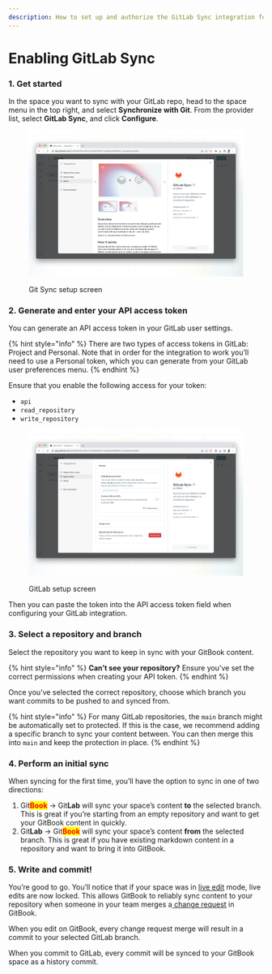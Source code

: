 ```yaml
---
description: How to set up and authorize the GitLab Sync integration for GitBook.
---
```


# Enabling GitLab Sync

### 1. Get started

In the space you want to sync with your GitLab repo, head to the space menu in the top right, and select **Synchronize with Git**. From the provider list, select **GitLab Sync**, and click **Configure**.

<figure><img src="../../.gitbook/assets/gitlab.png" alt=""><figcaption><p>Git Sync setup screen</p></figcaption></figure>

### 2. Generate and enter your API access token

You can generate an API access token in your GitLab user settings.

{% hint style="info" %}
There are two types of access tokens in GitLab: Project and Personal. Note that in order for the integration to work you’ll need to use a Personal token, which you can generate from your GitLab user preferences menu.
{% endhint %}

Ensure that you enable the following access for your token:

* `api`
* `read_repository`
* `write_repository`

<figure><img src="../../.gitbook/assets/gitlab-configuration.png" alt=""><figcaption><p>GitLab setup screen</p></figcaption></figure>

Then you can paste the token into the API access token field when configuring your GitLab integration.

### 3. Select a repository and branch

Select the repository you want to keep in sync with your GitBook content.

{% hint style="info" %}
**Can’t see your repository?** Ensure you’ve set the correct permissions when creating your API token.
{% endhint %}

Once you’ve selected the correct repository, choose which branch you want commits to be pushed to and synced from.

{% hint style="info" %}
For many GitLab repositories, the `main` branch might be automatically set to protected. If this is the case, we recommend adding a specific branch to sync your content between. You can then merge this into `main` and keep the protection in place.
{% endhint %}

### 4. Perform an initial sync

When syncing for the first time, you’ll have the option to sync in one of two directions:

1. Git<mark style="color:red;">**Book**</mark> -> Git**Lab** will sync your space’s content **to** the selected branch. This is great if you’re starting from an empty repository and want to get your GitBook content in quickly.
2. Git**Lab** -> Git<mark style="color:red;">**Book**</mark> will sync your space’s content **from** the selected branch. This is great if you have existing markdown content in a repository and want to bring it into GitBook.

### 5. Write and commit!

You’re good to go. You’ll notice that if your space was in [live edit](../../content-editor/editor/live-edits.md) mode, live edits are now locked. This allows GitBook to reliably sync content to your repository when someone in your team merges a[ change request](../../content-editor/editor/change-requests.md) in GitBook.

When you edit on GitBook, every change request merge will result in a commit to your selected GitLab branch.

When you commit to GitLab, every commit will be synced to your GitBook space as a history commit.
